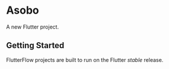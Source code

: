 # Asobo

A new Flutter project.

## Getting Started

FlutterFlow projects are built to run on the Flutter _stable_ release.
